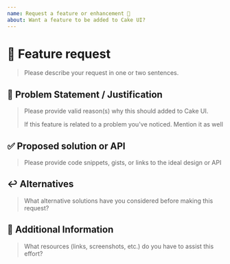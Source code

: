 ```yaml
---
name: Request a feature or enhancement 🙋
about: Want a feature to be added to Cake UI?
---
```


<!---
Thanks for filing an issue 😄!

Please search open/closed issues before submitting. Someone
might have asked the same thing before 😉!
-->

# 🚀 Feature request

> Please describe your request in one or two sentences.

## 🧱 Problem Statement / Justification

> Please provide valid reason(s) why this should added to Cake UI.
>
> If this feature is related to a problem you've noticed. Mention it as well

## ✅ Proposed solution or API

> Please provide code snippets, gists, or links to the ideal design or API

## ↩️ Alternatives

> What alternative solutions have you considered before making this request?

## 📝 Additional Information

> What resources (links, screenshots, etc.) do you have to assist this effort?
